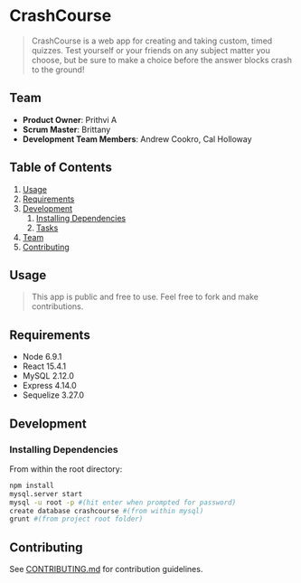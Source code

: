 # CrashCourse

> CrashCourse is a web app for creating and taking custom, timed quizzes.  Test yourself or your friends on any subject matter you choose, but be sure to make a choice before the answer blocks crash to the ground!

## Team

  - __Product Owner__: Prithvi A
  - __Scrum Master__: Brittany
  - __Development Team Members__: Andrew Cookro, Cal Holloway

## Table of Contents

1. [Usage](#Usage)
1. [Requirements](#requirements)
1. [Development](#development)
    1. [Installing Dependencies](#installing-dependencies)
    1. [Tasks](#tasks)
1. [Team](#team)
1. [Contributing](#contributing)

## Usage

> This app is public and free to use. Feel free to fork and make contributions.

## Requirements

- Node 6.9.1
- React 15.4.1
- MySQL 2.12.0
- Express 4.14.0
- Sequelize 3.27.0

## Development

### Installing Dependencies

From within the root directory:

```sh
npm install
mysql.server start
mysql -u root -p #(hit enter when prompted for password)
create database crashcourse #(from within mysql)
grunt #(from project root folder)
```

## Contributing

See [CONTRIBUTING.md](CONTRIBUTING.md) for contribution guidelines.
